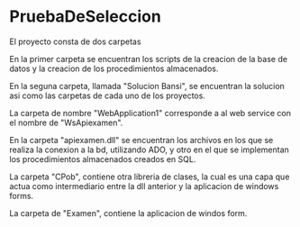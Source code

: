 # PruebaDeSeleccion

El proyecto consta de dos carpetas

En la primer carpeta se encuentran los scripts de la creacion de la base de datos y la creacion de los procedimientos almacenados.

En la seguna carpeta, llamada "Solucion Bansi", se encuentran la solucion asi como las carpetas de cada uno de los proyectos.

La carpeta de nombre "WebApplication1" corresponde a al web service con el nombre de "WsApiexamen".

En la carpeta "apiexamen.dll" se encuentran los archivos en los que se realiza la conexion a la bd, utilizando ADO, y otro en el que se implementan los procedimientos almacenados creados en SQL.

La carpeta "CPob", contiene otra libreria de clases, la cual es una capa que actua como intermediario entre la dll anterior y la aplicacion de windows forms. 

La carpeta de "Examen", contiene la aplicacion de windos form.
